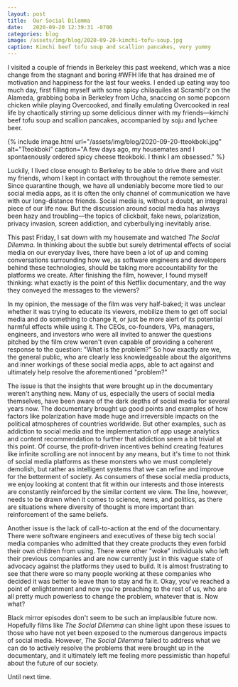 ```yaml
---
layout: post
title:  Our Social Dilemma
date:   2020-09-20 12:39:31 -0700
categories: blog
image: /assets/img/blog/2020-09-20-kimchi-tofu-soup.jpg
caption: Kimchi beef tofu soup and scallion pancakes, very yummy
---
```

I visited a couple of friends in Berkeley this past weekend, which was a nice change from the stagnant and boring #WFH life that has drained me of motivation and happiness for the last four weeks. I ended up eating way too much day, first filling myself with some spicy chilaquiles at Scrambl'z on the Alameda, grabbing boba in Berkeley from Ucha, snaccing on some popcorn chicken while playing Overcooked, and finally emulating Overcooked in real life by chaotically stirring up some delicious dinner with my friends––kimchi beef tofu soup and scallion pancakes, accompanied by soju and lychee beer.

{% include image.html url="/assets/img/blog/2020-09-20-tteokboki.jpg" alt="Tteokboki" caption="A few days ago, my housemates and I spontaenously ordered spicy cheese tteokboki. I think I am obsessed." %}

Luckily, I lived close enough to Berkeley to be able to drive there and visit my friends, whom I kept in contact with throughout the remote semester. Since quarantine though, we have all undeniably become more tied to our social media apps, as it is often the only channel of communication we have with our long-distance friends. Social media is, without a doubt, an integral piece of our life now. But the discussion around social media has always been hazy and troubling––the topics of clickbait, fake news, polarization, privacy invasion, screen addiction, and cyberbullying inevitably arise.

This past Friday, I sat down with my housemate and watched *The Social Dilemma*. In thinking about the subtle but surely detrimental effects of social media on our everyday lives, there have been a lot of up and coming conversations surrounding how we, as software engineers and developers behind these technologies, should be taking more accountability for the platforms we create. After finishing the film, however, I found myself thinking: what exactly is the point of this Netflix documentary, and the way they conveyed the messages to the viewers?

In my opinion, the message of the film was very half-baked; it was unclear whether it was trying to educate its viewers, mobilize them to get off social media and do something to change it, or just be more alert of its potential harmful effects while using it. The CEOs, co-founders, VPs, managers, engineers, and investors who were all invited to answer the questions pitched by the film crew weren't even capable of providing a coherent response to the question: "What is the problem?" So how exactly are we, the general public, who are clearly less knowledgeable about the algorithms and inner workings of these social media apps, able to act against and ultimately help resolve the aforementioned "problem?"

The issue is that the insights that were brought up in the documentary weren't anything new. Many of us, especially the users of social media themselves, have been aware of the dark depths of social media for several years now. The documentary brought up good points and examples of how factors like polarization have made huge and irreversible impacts on the political atmospheres of countries worldwide. But other examples, such as addiction to social media and the implementation of app usage analytics and content recommendation to further that addiction seem a bit trivial at this point. Of course, the profit-driven incentives behind creating features like infinite scrolling are not innocent by any means, but it's time to not think of social media platforms as these monsters who we must completely demolish, but rather as intelligent systems that we can refine and improve for the betterment of society. As consumers of these social media products, we enjoy looking at content that fit within our interests and those interests are constantly reinforced by the similar content we view. The line, however, needs to be drawn when it comes to science, news, and politics, as there are situations where diversity of thought is more important than reinforcement of the same beliefs.

Another issue is the lack of call-to-action at the end of the documentary. There were software engineers and executives of these big tech social media companies who admitted that they create products they even forbid their own children from using. There were other "woke" individuals who left their previous companies and are now currently just in this vague state of advocacy against the platforms they used to build. It is almost frustrating to see that there were so many people working at these companies who decided it was better to leave than to stay and fix it. Okay, you've reached a point of enlightenment and now you're preaching to the rest of us, who are all pretty much powerless to change the problem, whatever that is. Now what?

Black mirror episodes don't seem to be such an implausible future now. Hopefully films like *The Social Dilemma* can shine light upon these issues to those who have not yet been exposed to the numerous dangerous impacts of social media. However, *The Social Dilemma* failed to address what we can do to actively resolve the problems that were brought up in the documentary, and it ultimately left me feeling more pessimistic than hopeful about the future of our society.

Until next time.
